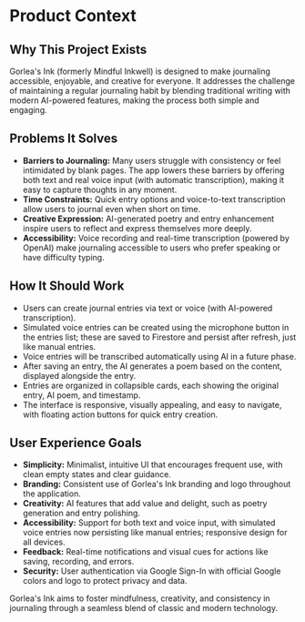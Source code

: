# Product Context

## Why This Project Exists

Gorlea's Ink (formerly Mindful Inkwell) is designed to make journaling accessible, enjoyable, and creative for everyone. It addresses the challenge of maintaining a regular journaling habit by blending traditional writing with modern AI-powered features, making the process both simple and engaging.

## Problems It Solves

- **Barriers to Journaling:** Many users struggle with consistency or feel intimidated by blank pages. The app lowers these barriers by offering both text and real voice input (with automatic transcription), making it easy to capture thoughts in any moment.
- **Time Constraints:** Quick entry options and voice-to-text transcription allow users to journal even when short on time.
- **Creative Expression:** AI-generated poetry and entry enhancement inspire users to reflect and express themselves more deeply.
- **Accessibility:** Voice recording and real-time transcription (powered by OpenAI) make journaling accessible to users who prefer speaking or have difficulty typing.

## How It Should Work

- Users can create journal entries via text or voice (with AI-powered transcription).
- Simulated voice entries can be created using the microphone button in the entries list; these are saved to Firestore and persist after refresh, just like manual entries.
- Voice entries will be transcribed automatically using AI in a future phase.
- After saving an entry, the AI generates a poem based on the content, displayed alongside the entry.
- Entries are organized in collapsible cards, each showing the original entry, AI poem, and timestamp.
- The interface is responsive, visually appealing, and easy to navigate, with floating action buttons for quick entry creation.

## User Experience Goals

- **Simplicity:** Minimalist, intuitive UI that encourages frequent use, with clean empty states and clear guidance.
- **Branding:** Consistent use of Gorlea's Ink branding and logo throughout the application.
- **Creativity:** AI features that add value and delight, such as poetry generation and entry polishing.
- **Accessibility:** Support for both text and voice input, with simulated voice entries now persisting like manual entries; responsive design for all devices.
- **Feedback:** Real-time notifications and visual cues for actions like saving, recording, and errors.
- **Security:** User authentication via Google Sign-In with official Google colors and logo to protect privacy and data.

Gorlea's Ink aims to foster mindfulness, creativity, and consistency in journaling through a seamless blend of classic and modern technology.
